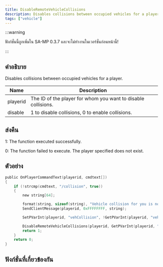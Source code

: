 ```yaml
---
title: DisableRemoteVehicleCollisions
description: Disables collisions between occupied vehicles for a player.
tags: ["vehicle"]
---
```


:::warning

ฟังก์ชั่นนี้ถูกเพิ่มใน SA-MP 0.3.7 และจะไม่ทำงานในเวอร์ชั่นก่อนหน้านี้!

:::

## คำอธิบาย

Disables collisions between occupied vehicles for a player.

| Name     | Description                                                   |
| -------- | ------------------------------------------------------------- |
| playerid | The ID of the player for whom you want to disable collisions. |
| disable  | 1 to disable collisions, 0 to enable collisions.              |

## ส่งคืน

1: The function executed successfully.

0: The function failed to execute. The player specified does not exist.

## ตัวอย่าง

```c
public OnPlayerCommandText(playerid, cmdtext[])
{
    if (!strcmp(cmdtext, "/collision", true))
    {
        new string[64];

        format(string, sizeof(string), "Vehicle collision for you is now '%s'", (GetPVarInt(playerid, "vehCollision") != 1) ? ("Disabled") : ("Enabled"));
        SendClientMessage(playerid, 0xFFFFFFFF, string);

        SetPVarInt(playerid, "vehCollision", !GetPVarInt(playerid, "vehCollision"));

        DisableRemoteVehicleCollisions(playerid, GetPVarInt(playerid, "vehCollision"));
        return 1;
    }
    return 0;
}
```

## ฟังก์ชั่นที่เกี่ยวข้องกัน
